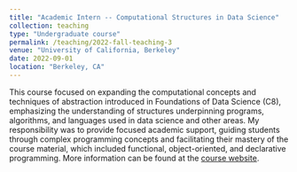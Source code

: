 ```yaml
---
title: "Academic Intern -- Computational Structures in Data Science"
collection: teaching
type: "Undergraduate course"
permalink: /teaching/2022-fall-teaching-3
venue: "University of California, Berkeley"
date: 2022-09-01
location: "Berkeley, CA"
---
```


This course focused on expanding the computational concepts and techniques of abstraction introduced in Foundations of Data Science (C8), emphasizing the understanding of structures underpinning programs, algorithms, and languages used in data science and other areas. My responsibility was to provide focused academic support, guiding students through complex programming concepts and facilitating their mastery of the course material, which included functional, object-oriented, and declarative programming. More information can be found at the [course website](https://c88c.org/fa22/).

